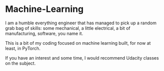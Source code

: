 # Machine-Learning

I am a humble everything engineer that has managed to pick up a random grab bag of skills: some mechanical, a little electrical, a bit of manufacturing, software, you name it. 

This is a bit of my coding focused on machine learning built, for now at least, in PyTorch. 

If you have an interest and some time, I would recommend Udacity classes on the subject. 
